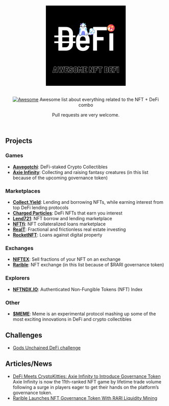 <br/>
<div align="center">
  <img width="250px" src="./logo.png">
</div>
<br/>
<div align="center">

[![Awesome](https://awesome.re/badge.svg)](https://awesome.re) Awesome list about everything related to the NFT + DeFi combo 

Pull requests are very welcome.
</div>
<br/>

## Projects

### Games
- [**Aavegotchi**](https://twitter.com/aavegotchi): DeFi-staked Crypto Collectibles
- [**Axie Infinity**](https://axieinfinity.com/): Collecting and raising fantasy creatures (in this list because of the upcoming governance token)

### Marketplaces
- [**Collect.Yield**](https://collectyield.com): Lending and borrowing NFTs, while earning interest from top DeFi lending protocols
- [**Charged Particles**](https://charged-particles.eth.link/): DeFi NFTs that earn you interest
- [**Lend721**](https://lend721.app/): NFT borrow and lending marketplace
- [**NFTfi**](http://nftfi.com/): NFT collateralized loans marketplace
- [**RealT**](https://realt.co/): Fractional and frictionless real estate investing
- [**RocketNFT**](https://twitter.com/rocketnft): Loans against digital property


### Exchanges
- [**NIFTEX**](https://www.niftex.com/): Sell fractions of your NFT on an exchange
- [**Rarible**](https://rarible.com/): NFT exchange (in this list because of $RARI governance token)

### Explorers
- [**NFTNDX.IO**](https://nftndx.io/): Authenticated Non-Fungible Tokens (NFT) Index
### Other
- [**$MEME**](https://dontbuymeme.com/): Meme is an experimental protocol mashing up some of the most exciting innovations in DeFi and crypto collectibles

## Challenges 

- [Gods Unchained DeFi challenge](https://www.reddit.com/r/GodsUnchained/comments/igsfib/the_gods_unchained_defi_challenge_eth_prizes_for/)

## Articles/News
- [DeFi Meets CryptoKitties: Axie Infinity to Introduce Governance Token](https://cointelegraph.com/news/defi-meets-cryptokitties-axie-infinity-to-introduce-governance-token) Axie Infinity is now the 11th-ranked NFT game by lifetime trade volume following a surge in players eager to get their hands on the platform’s governance token.
- [Rarible Launches NFT Governance Token With RARI Liquidity Mining](https://defirate.com/rarible-rari-token/)

